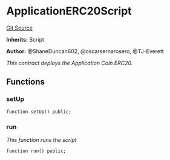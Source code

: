 # ApplicationERC20Script
[Git Source](https://github.com/thrackle-io/rules-protocol/blob/32fc908f43bfbb804e52e049074d30ce661a637a/src/example/script/ApplicationCoin.s.sol)

**Inherits:**
Script

**Author:**
@ShaneDuncan602, @oscarsernarosero, @TJ-Everett

*This contract deploys the Application Coin ERC20.*


## Functions
### setUp


```solidity
function setUp() public;
```

### run

*This function runs the script*


```solidity
function run() public;
```


